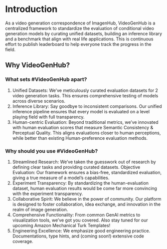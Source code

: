 # Introduction

As a video generation correspondence of ImagenHub, VideoGenHub is a centralized framework to standardize the evaluation of conditional video generation models by curating unified datasets, building an inference library and a benchmark that align with real life applications. This is continuous effort to publish leaderboard to help everyone track the progress in the field.

## Why VideoGenHub?


### What sets #VideoGenHub apart?
1) Unified Datasets: We’ve meticulously curated evaluation datasets for 2 video generation tasks. This ensures comprehensive testing of models across diverse scenarios.
2) Inference Library: Say goodbye to inconsistent comparisons. Our unified inference pipeline ensures that every model is evaluated on a level playing field with full transparency.
3) Human-centric Evaluation: Beyond traditional metrics, we’ve innovated with human evaluation scores that measure Semantic Consistency & Perceptual Quality. This aligns evaluations closer to human perceptions, while better than existing Human-preference evaluation methods.

### Why should you use #VideoGenHub?
1) Streamlined Research: We’ve taken the guesswork out of research by defining clear tasks and providing curated datasets.
Objective Evaluation: Our framework ensures a bias-free, standardized evaluation, giving a true measure of a model’s capabilities.
2) Experiment Transparency: By standardizing the human-evaluation dataset, human evaluation results would be come far more convincing with the experiment transparency.
3) Collaborative Spirit: We believe in the power of community. Our platform is designed to foster collaboration, idea exchange, and innovation in the realm of image generation.
4) Comprehensive Functionality: From common GenAI metrics to visualization tools, we’ve got you covered. Also stay tuned for our upcoming Amazon Mechanical Turk Templates!
5) Engineering Excellence: We emphasize good engineering practice. Documentations, type hints, and (coming soon!) extensive code coverage.

